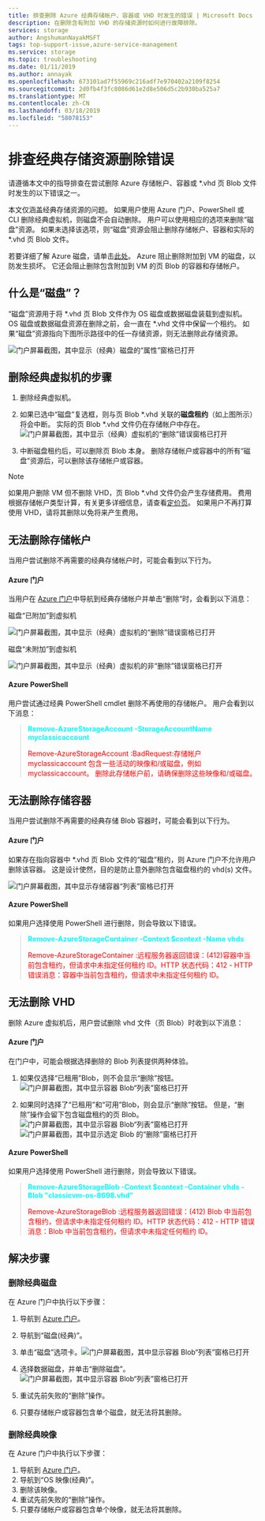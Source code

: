 ```yaml
---
title: 排查删除 Azure 经典存储帐户、容器或 VHD 时发生的错误 | Microsoft Docs
description: 在删除含有附加 VHD 的存储资源时如何进行故障排除。
services: storage
author: AngshumanNayakMSFT
tags: top-support-issue,azure-service-management
ms.service: storage
ms.topic: troubleshooting
ms.date: 01/11/2019
ms.author: annayak
ms.openlocfilehash: 673101ad7f55969c216adf7e970402a2109f8254
ms.sourcegitcommit: 2d0fb4f3fc8086d61e2d8e506d5c2b930ba525a7
ms.translationtype: MT
ms.contentlocale: zh-CN
ms.lasthandoff: 03/18/2019
ms.locfileid: "58078153"
---
```

# <a name="troubleshoot-classic-storage-resource-deletion-errors"></a>排查经典存储资源删除错误
请遵循本文中的指导排查在尝试删除 Azure 存储帐户、容器或 *.vhd 页 Blob 文件时发生的以下错误之一。 


本文仅涵盖经典存储资源的问题。 如果用户使用 Azure 门户、PowerShell 或 CLI 删除经典虚拟机，则磁盘不会自动删除。 用户可以使用相应的选项来删除“磁盘”资源。 如果未选择该选项，则“磁盘”资源会阻止删除存储帐户、容器和实际的 *.vhd 页 Blob 文件。

若要详细了解 Azure 磁盘，请单击[此处](../../virtual-machines/windows/managed-disks-overview.md)。 Azure 阻止删除附加到 VM 的磁盘，以防发生损坏。 它还会阻止删除包含附加到 VM 的页 Blob 的容器和存储帐户。 

## <a name="what-is-a-disk"></a>什么是“磁盘”？
“磁盘”资源用于将 *.vhd 页 Blob 文件作为 OS 磁盘或数据磁盘装载到虚拟机。 OS 磁盘或数据磁盘资源在删除之前，会一直在 *.vhd 文件中保留一个租约。 如果“磁盘”资源指向下图所示路径中的任一存储资源，则无法删除此存储资源。

![门户屏幕截图，其中显示（经典）磁盘的“属性”窗格已打开](./media/storage-classic-cannot-delete-storage-account-container-vhd/Disk_Lease_Illustration.jpg) 


## <a name="steps-while-deleting-a-classic-virtual-machine"></a>删除经典虚拟机的步骤 
1. 删除经典虚拟机。
2. 如果已选中“磁盘”复选框，则与页 Blob *.vhd 关联的**磁盘租约**（如上图所示）将会中断。 实际的页 Blob *.vhd 文件仍在存储帐户中存在。
![门户屏幕截图，其中显示（经典）虚拟机的“删除”错误窗格已打开](./media/storage-classic-cannot-delete-storage-account-container-vhd/steps_while_deleting_classic_vm.jpg) 

3. 中断磁盘租约后，可以删除页 Blob 本身。 删除存储帐户或容器中的所有“磁盘”资源后，可以删除该存储帐户或容器。

>[!NOTE] 
>如果用户删除 VM 但不删除 VHD，页 Blob *.vhd 文件仍会产生存储费用。 费用根据存储帐户类型计算，有关更多详细信息，请查看[定价页](https://azure.microsoft.com/en-us/pricing/details/storage/)。 如果用户不再打算使用 VHD，请将其删除以免将来产生费用。 

## <a name="unable-to-delete-storage-account"></a>无法删除存储帐户 

当用户尝试删除不再需要的经典存储帐户时，可能会看到以下行为。

#### <a name="azure-portal"></a>Azure 门户 
当用户在 [Azure 门户](https://portal.azure.com)中导航到经典存储帐户并单击“删除”时，会看到以下消息： 

磁盘“已附加”到虚拟机

![门户屏幕截图，其中显示（经典）虚拟机的“删除”错误窗格已打开](./media/storage-classic-cannot-delete-storage-account-container-vhd/unable_to_delete_storage_account_disks_attached_portal.jpg) 


磁盘“未附加”到虚拟机

![门户屏幕截图，其中显示（经典）虚拟机的非“删除”错误窗格已打开](./media/storage-classic-cannot-delete-storage-account-container-vhd/unable_to_delete_storage_account_disks_unattached_portal.jpg)


#### <a name="azure-powershell"></a>Azure PowerShell
用户尝试通过经典 PowerShell cmdlet 删除不再使用的存储帐户。 用户会看到以下消息：

> <span style="color:cyan">**Remove-AzureStorageAccount -StorageAccountName myclassicaccount**</span>
> 
> <span style="color:red">Remove-AzureStorageAccount :BadRequest:存储帐户 myclassicaccount 包含一些活动的映像和/或磁盘，例如  
> myclassicaccount。 删除此存储帐户前，请确保删除这些映像和/或磁盘。</span>

## <a name="unable-to-delete-storage-container"></a>无法删除存储容器

当用户尝试删除不再需要的经典存储 Blob 容器时，可能会看到以下行为。

#### <a name="azure-portal"></a>Azure 门户 
如果存在指向容器中 *.vhd 页 Blob 文件的“磁盘”租约，则 Azure 门户不允许用户删除该容器。 这是设计使然，目的是防止意外删除包含磁盘租约的 vhd(s) 文件。 

![门户屏幕截图，其中显示存储容器“列表”窗格已打开](./media/storage-classic-cannot-delete-storage-account-container-vhd/unable_to_delete_container_portal.jpg)


#### <a name="azure-powershell"></a>Azure PowerShell
如果用户选择使用 PowerShell 进行删除，则会导致以下错误。 

> <span style="color:cyan">**Remove-AzureStorageContainer -Context $context -Name vhds**</span>
> 
> <span style="color:red">Remove-AzureStorageContainer :远程服务器返回错误：(412)容器中当前包含租约，但请求中未指定任何租约 ID。HTTP 状态代码：412 - HTTP 错误消息：容器中当前包含租约，但请求中未指定任何租约 ID。</span>

## <a name="unable-to-delete-a-vhd"></a>无法删除 VHD 

删除 Azure 虚拟机后，用户尝试删除 vhd 文件（页 Blob）时收到以下消息：

#### <a name="azure-portal"></a>Azure 门户 
在门户中，可能会根据选择删除的 Blob 列表提供两种体验。

1. 如果仅选择“已租用”Blob，则不会显示“删除”按钮。
![门户屏幕截图，其中显示容器 Blob“列表”窗格已打开](./media/storage-classic-cannot-delete-storage-account-container-vhd/unable_to_delete_vhd_leased_portal.jpg)


2. 如果同时选择了“已租用”和“可用”Blob，则会显示“删除”按钮。 但是，“删除”操作会留下包含磁盘租约的页 Blob。 
![门户屏幕截图，其中显示容器 Blob“列表”窗格已打开](./media/storage-classic-cannot-delete-storage-account-container-vhd/unable_to_delete_vhd_leased_and_unleased_portal_1.jpg)
![门户屏幕截图，其中显示选定 Blob 的“删除”窗格已打开](./media/storage-classic-cannot-delete-storage-account-container-vhd/unable_to_delete_vhd_leased_and_unleased_portal_2.jpg)

#### <a name="azure-powershell"></a>Azure PowerShell 
如果用户选择使用 PowerShell 进行删除，则会导致以下错误。 

> <span style="color:cyan">**Remove-AzureStorageBlob -Context $context -Container vhds -Blob "classicvm-os-8698.vhd"**</span>
> 
> <span style="color:red">Remove-AzureStorageBlob :远程服务器返回错误：(412) Blob 中当前包含租约，但请求中未指定任何租约 ID。HTTP 状态代码：412 - HTTP 错误消息：Blob 中当前包含租约，但请求中未指定任何租约 ID。</span>


## <a name="resolution-steps"></a>解决步骤

### <a name="to-remove-classic-disks"></a>删除经典磁盘
在 Azure 门户中执行以下步骤：
1.  导航到 [Azure 门户](https://portal.azure.com)。
2.  导航到“磁盘(经典)”。 
3.  单击“磁盘”选项卡。![门户屏幕截图，其中显示容器 Blob“列表”窗格已打开](./media/storage-classic-cannot-delete-storage-account-container-vhd/resolution_click_disks_tab.jpg)
 
4.  选择数据磁盘，并单击“删除磁盘”。
 ![门户屏幕截图，其中显示容器 Blob“列表”窗格已打开](./media/storage-classic-cannot-delete-storage-account-container-vhd/resolution_click_delete_disk.jpg)
 
5.  重试先前失败的“删除”操作。
6.  只要存储帐户或容器包含单个磁盘，就无法将其删除。

### <a name="to-remove-classic-images"></a>删除经典映像   
在 Azure 门户中执行以下步骤：
1.  导航到 [Azure 门户](https://portal.azure.com)。
2.  导航到“OS 映像(经典)”。
3.  删除该映像。
4.  重试先前失败的“删除”操作。
5.  只要存储帐户或容器包含单个映像，就无法将其删除。
